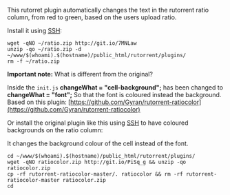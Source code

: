 
This rutorret plugin automatically changes the text in the rutorrent ratio column, from red to green, based on the users upload ratio.

Install it using [SSH](https://www.feralhosting.com/faq/view?question=12):

~~~
wget -qNO ~/ratio.zip http://git.io/7MNLaw
unzip -qo ~/ratio.zip -d ~/www/$(whoami).$(hostname)/public_html/rutorrent/plugins/
rm -f ~/ratio.zip
~~~

**Important note:** What is different from the original?

Inside the `init.js` **changeWhat = "cell-background";** has been changed to **changeWhat = "font";** So that the font is coloured instead the background. Based on this plugin: [https://github.com/Gyran/rutorrent-ratiocolor](https://github.com/Gyran/rutorrent-ratiocolor)

Or install the original plugin like this using [SSH](https://www.feralhosting.com/faq/view?question=12) to have coloured backgrounds on the ratio column:

It changes the background colour of the cell instead of the font.

~~~
cd ~/www/$(whoami).$(hostname)/public_html/rutorrent/plugins/
wget -qNO ratiocolor.zip http://git.io/PiSq_g && unzip -qo ratiocolor.zip
cp -rf rutorrent-ratiocolor-master/. ratiocolor && rm -rf rutorrent-ratiocolor-master ratiocolor.zip
cd
~~~




